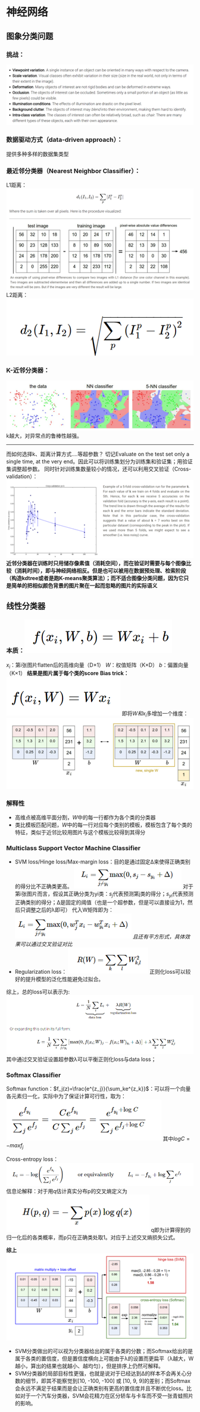 # 神经网络

## 图象分类问题

### 挑战：

![](images/2024-02-05-16-02-24.png)

### 数据驱动方式（data-driven approach）：

提供多种多样的数据集类型

### 最近邻分类器（Nearest Neighbor Classifier）：

L1距离：
![](images/2024-02-05-16-19-35.png)
L2距离：
![](images/2024-02-05-16-23-36.png)

### K-近邻分类器：
![](images/2024-02-05-16-29-52.png)
k越大，对异常点的鲁棒性越强。

---

而如何选择k、距离计算方式....等超参数？
切记Evaluate on the test set only a single time, at the very end。因此可以将训练集划分为训练集和验证集；用验证集调整超参数。
同时针对训练集数量较小的情况，还可以利用交叉验证（Cross-validation）：
![](images/2024-02-05-16-44-12.png)
**近邻分类器在训练时只用储存像素值（消耗空间），而在验证时需要与每个图像比较（消耗时间），即与神经网络相反。但是也可以被用在数据预处理、检索阶段（构造kdtree或者是跑K-means聚类算法）；而不适合图像分类问题，因为它只是简单的把相似颜色背景的图片聚在一起而忽略的图片的实际语义**

## 线性分类器
### 本质：![](images/2024-02-07-21-10-02.png)
$x_i$：第i张图片flatten后的高维向量（D$\times$1）
$W$：权值矩阵（K$\times$D）
$b$：偏置向量（K$\times$1）
**结果是图片属于每个类的score**
**Bias trick：**
![](images/2024-02-07-21-36-39.png)
即将$W和x_i$多增加一个维度：![](images/2024-02-07-21-37-51.png)
### 解释性
* 高维点被高维平面分割，$W$中的每一行都作为各个类的分类器
* 类比模板匹配问题，$W$中的每一行对应每个类别的模板，模板包含了每个类的特征，类似于近邻比较用图片与这个模板比较得到其得分

### Multiclass Support Vector Machine Classifier
* SVM loss/Hinge loss/Max-margin loss：目的是通过固定Δ来使得正确类别的得分比不正确类更高。
![](images/2024-02-11-21-16-48.png)
对于第i张图片而言，假设其正确分类为yi类：$s_j$代表预测第j类的得分；$s_{yi}$代表预测正确类别的得分；Δ是固定的阈值（也是一个超参数，但是可以直接设为1，然后只调整之后的λ即可）
代入W矩阵即为：
![](images/2024-02-11-21-21-03.png)
*且还有平方形式，具体效果可以通过交叉验证对比*
* Regularization loss：
![](images/2024-02-11-21-31-04.png)
正则化loss可以较好的提升模型的泛化性能避免过拟合。

综上，总的loss可以表示为:
![](images/2024-02-13-17-17-41.png)
其中通过交叉验证设置超参数λ可以平衡正则化loss与data loss；
### Softmax Classifier
Softmax function：$f_j(z)=\frac{e^{z_j}}{\sum_ke^{z_k}}$：可以将一个向量各元素归一化，实际中为了保证计算可行性，取为：
![](images/2024-02-13-20-53-56.png)
其中$logC=-maxf_j$

Cross-entropy loss：
![](images/2024-02-13-20-31-43.png)
信息论解释：对于用q估计真实分布p的交叉熵定义为
![](images/2024-02-13-21-04-45.png)
q即为计算得到的归一化后的各类概率，而p只在正确类处取1。对应于上述交叉熵损失公式。

**综上**
![](images/2024-02-13-21-08-28.png)
* SVM分类做出的可以视为分类器给出的属于各类的分数；而Softmax给出的是属于各类的置信度，但是置信度横向上可能由于λ的设置而更扁平（λ越大，W越小，算出的结果也就越小、越均匀），但是排序上仍然可解释。
* SVM分类器的局部目标性更强，也就是说对于已经达到Δ的样本不会再关心分数的细节，即其不能察觉到[10, -100, -100] 或 [10, 9, 9]的差别；而Softmax会永远不满足于结果而是会让正确类别有更高的置信度并且不断优化loss。比如对于一个汽车分类器，SVM会花精力在区分轿车与卡车而不受一张青蛙照片的影响。